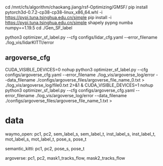 
cd /mnt/cfs/algorithm/chaokang.jiang/rsf-Optimizing/GMSF/
pip install pytorch3d-0.7.2-cp38-cp38-linux_x86_64.whl -i https://pypi.tuna.tsinghua.edu.cn/simple
pip install -i https://pypi.tuna.tsinghua.edu.cn/simple shapely pypng numba numpy==1.19.5
cd ./Gen_SF_label

python3 optimizer_sf_label.py --cfg configs/lidar_cfg.yaml --error_filename ./log_vis/lidarKITTI/error

##  argoverse_cfg 

CUDA_VISIBLE_DEVICES=0 nohup python3 optimizer_sf_label.py --cfg configs/argoverse_cfg.yaml --error_filename ./log_vis/argoverse_log/error --data_filename ./configs/argoverse_files/argoverse_file_name_0.txt  > ./log_vis/argoverse_log/file0.txt 2>&1 &
CUDA_VISIBLE_DEVICES=1 nohup python3 optimizer_sf_label.py --cfg configs/argoverse_cfg.yaml --error_filename ./log_vis/argoverse_log/error --data_filename ./configs/argoverse_files/argoverse_file_name_1.txt  > 

# data 

waymo_open: pc1, pc2, sem_label_s, sem_label_t, inst_label_s, inst_label_t, mot_label_s, mot_label_t, pose_s, pose_t


semantic_kitti: pc1, pc2, pose_s, pose_t


argoverse: pc1, pc2, mask1_tracks_flow, mask2_tracks_flow
